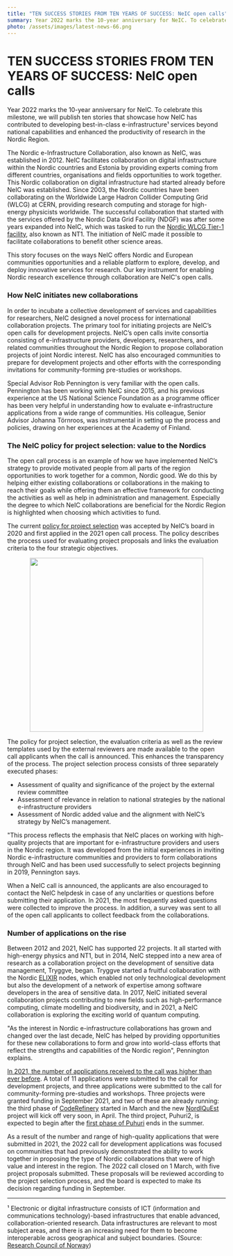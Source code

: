 ```yaml
---
title: "TEN SUCCESS STORIES FROM TEN YEARS OF SUCCESS: NeIC open calls"
summary: Year 2022 marks the 10-year anniversary for NeIC. To celebrate this milestone, we will publish ten stories that showcase how NeIC has contributed to a more competitive Nordic Region. This story focuses on the ways NeIC offers Nordic and European communities opportunities and a reliable platform to explore, develop, and deploy innovative infrastructure services.
photo: /assets/images/latest-news-66.png
---
```


TEN SUCCESS STORIES FROM TEN YEARS OF SUCCESS: NeIC open calls
===========================

Year 2022 marks the 10-year anniversary for NeIC. To celebrate this milestone, we will publish ten stories that showcase how NeIC has contributed to developing best-in-class e-infrastructure¹ services beyond national capabilities and enhanced the productivity of research in the Nordic Region. 
 
The Nordic e-Infrastructure Collaboration, also known as NeIC, was established in 2012. NeIC facilitates collaboration on digital infrastructure within the Nordic countries and Estonia by providing experts coming from different countries, organisations and fields opportunities to work together. This Nordic collaboration on digital infrastructure had started already before NeIC was established. Since 2003, the Nordic countries have been collaborating on the Worldwide Large Hadron Collider Computing Grid (WLCG) at CERN, providing research computing and storage for high-energy physicists worldwide. The successful collaboration that started with the services offered by the Nordic Data Grid Facility (NDGF) was after some years expanded into NeIC, which was tasked to run the [Nordic WLCG Tier-1 facility](https://neic.no/nt1/), also known as NT1. The initiation of NeIC made it possible to facilitate collaborations to benefit other science areas.

This story focuses on the ways NeIC offers Nordic and European communities opportunities and a reliable platform to explore, develop, and deploy innovative services for research. Our key instrument for enabling Nordic research excellence through collaboration are NeIC's open calls.

### How NeIC initiates new collaborations

In order to incubate a collective development of services and capabilities for researchers, NeIC designed a novel process for international collaboration projects. The primary tool for initiating projects are NeIC’s open calls for development projects. NeIC’s open calls invite consortia consisting of e-infrastructure providers, developers, researchers, and related communities throughout the Nordic Region to propose collaboration projects of joint Nordic interest. NeIC has also encouraged communities to prepare for development projects and other efforts with the corresponding invitations for community-forming pre-studies or workshops. 

Special Advisor Rob Pennington is very familiar with the open calls. Pennington has been working with NeIC since 2015, and his previous experience at the US National Science Foundation as a programme officer has been very helpful in understanding how to evaluate e-infrastructure applications from a wide range of communities. His colleague, Senior Advisor Johanna Törnroos, was instrumental in setting up the process and policies, drawing on her experiences at the Academy of Finland.

### The NeIC policy for project selection: value to the Nordics

The open call process is an example of how we have implemented NeIC’s strategy to provide motivated people from all parts of the region opportunities to work together for a common, Nordic good. We do this by helping either existing collaborations or collaborations in the making to reach their goals while offering them an effective framework for conducting the activities as well as help in administration and management. Especially the degree to which NeIC collaborations are beneficial for the Nordic Region is highlighted when choosing which activities to fund.

The current [policy for project selection](https://wiki.neic.no/wiki/Policy_for_project_selection) was accepted by NeIC’s board in 2020 and first applied in the 2021 open call process. The policy describes the process used for evaluating project proposals and links the evaluation criteria to the four strategic objectives. 

<p align="center">
<img class="normal" src="{% include baseurl %}/assets/images/news/strategic-objectives.png" height="400" margin="0px 15px">
</p>

The policy for project selection, the evaluation criteria as well as the review templates used by the external reviewers are made available to the open call applicants when the call is announced. This enhances the transparency of the process. The project selection process consists of three separately executed phases: 
- Assessment of quality and significance of the project by the external review committee
- Assessment of relevance in relation to national strategies by the national e-infrastructure providers
- Assessment of Nordic added value and the alignment with NeIC’s strategy by NeIC’s management.

"This process reflects the emphasis that NeIC places on working with high-quality projects that are important for e-infrastructure providers and users in the Nordic region. It was developed from the initial experiences in inviting Nordic e-infrastructure communities and providers to form collaborations through NeIC and has been used successfully to select projects beginning in 2019, Pennington says.

When a NeIC call is announced, the applicants are also encouraged to contact the NeIC helpdesk in case of any unclarities or questions before submitting their application. In 2021, the most frequently asked questions were collected to improve the process. In addition, a survey was sent to all of the open call applicants to collect feedback from the collaborations. 

### Number of applications on the rise

Between 2012 and 2021, NeIC has supported 22 projects. It all started with high-energy physics and NT1, but in 2014, NeIC stepped into a new area of research as a collaboration project on the development of sensitive data management, Tryggve, began. Tryggve started a fruitful collaboration with the Nordic [ELIXIR](https://elixir-europe.org/about-us/who-we-are) nodes, which enabled not only technological development but also the development of a network of expertise among software developers in the area of sensitive data. In 2017, NeIC initiated several collaboration projects contributing to new fields such as high-performance computing, climate modelling and biodiversity, and in 2021, a NeIC collaboration is exploring the exciting world of quantum computing. 

"As the interest in Nordic e-infrastructure collaborations has grown and changed over the last decade, NeIC has helped by providing opportunities for these new collaborations to form and grow into world-class efforts that reflect the strengths and capabilities of the Nordic region", Pennington explains.

[In 2021, the number of applications received to the call was higher than ever before](https://neic.no/news/2021/03/18/open-call-applications/). A total of 11 applications were submitted to the call for development projects, and three applications were submitted to the call for community-forming pre-studies and workshops. Three projects were granted funding in September 2021, and two of these are already running: the third phase of [CodeRefinery](https://neic.no/coderefinery/) started in March and the new [NordIQuEst](https://neic.no/nordiquest/) project will kick off very soon, in April. The third project, Puhuri2, is expected to begin after the [first phase of Puhuri](https://neic.no/puhuri/) ends in the summer. 

As a result of the number and range of high-quality applications that were submitted in 2021, the 2022 call for development applications was focused on communities that had previously demonstrated the ability to work together in proposing the type of Nordic collaborations that were of high value and interest in the region. The 2022 call closed on 1 March, with five project proposals submitted. These proposals will be reviewed according to the project selection process, and the board is expected to make its decision regarding funding in September.  

-----
¹ Electronic or digital infrastructure consists of ICT (information and communications technology)-based infrastructures that enable advanced, collaboration-oriented research. Data infrastructures are relevant to most subject areas, and there is an increasing need for them to become interoperable across geographical and subject boundaries. (Source: [Research Council of Norway](https://www.forskningsradet.no/en/apply-for-funding/funding-from-the-research-council/infrastruktur/veikart-for-forskningsinfrastruktur/area-strategies/E-infrastructure/))

 
